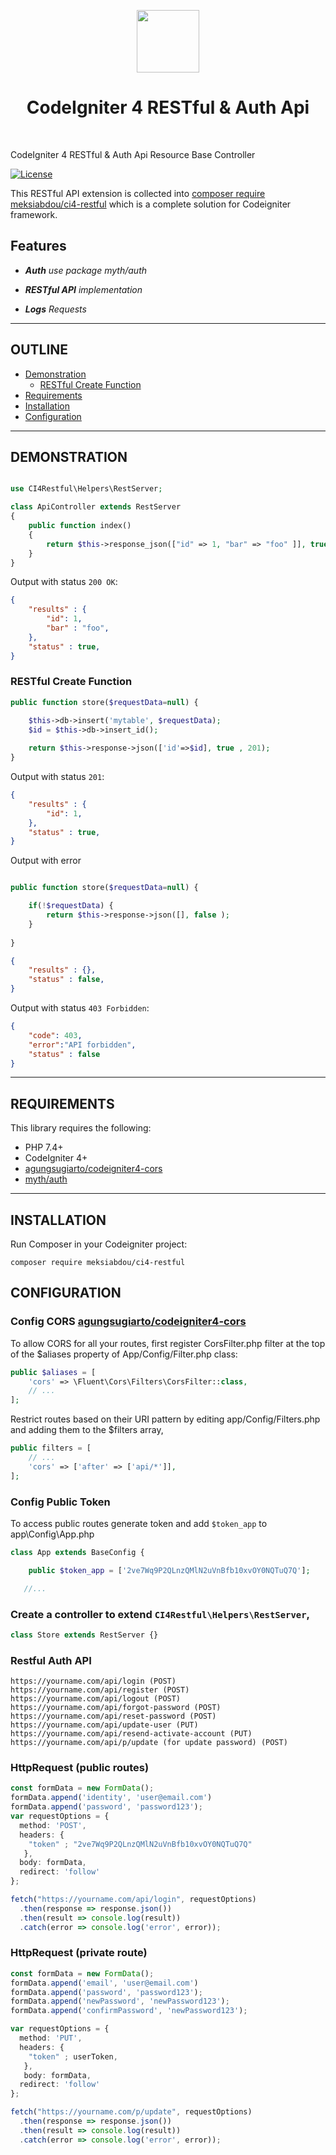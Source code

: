 <p align="center">
    <a href="https://codeigniter.com/" target="_blank">
        <img src="https://codeigniter.com/assets/images/ci-logo-big.png" height="100px">
    </a>
    <h1 align="center">CodeIgniter 4 RESTful & Auth Api</h1>
    <br>
</p>

CodeIgniter 4 RESTful & Auth Api Resource Base Controller


[![License](https://poser.pugx.org/yidas/codeigniter-rest/license?format=flat-square)](https://packagist.org/packages/yidas/codeigniter-rest)

This RESTful API extension is collected into [composer require meksiabdou/ci4-restful](https://github.com/meksiabdou/restful-codeigniter) which is a complete solution for Codeigniter framework.

Features
--------

- ***Auth** use package myth/auth*

- ***RESTful API** implementation*

- ***Logs** Requests*

---

OUTLINE
-------

- [Demonstration](#demonstration)
    - [RESTful Create Function](#restful-create-function)
- [Requirements](#requirements)
- [Installation](#installation)
- [Configuration](#configuration)

---

DEMONSTRATION
-------------

```php

use CI4Restful\Helpers\RestServer;

class ApiController extends RestServer
{
    public function index()
    {
        return $this->response_json(["id" => 1, "bar" => "foo" ]], true);
    }
}
```

Output with status `200 OK`:

```json
{
    "results" : {
        "id": 1,
        "bar" : "foo",
    },
    "status" : true,
}
```

### RESTful Create Function

```php
public function store($requestData=null) {

    $this->db->insert('mytable', $requestData);
    $id = $this->db->insert_id();
    
    return $this->response->json(['id'=>$id], true , 201);
}
```

Output with status `201`:

```json
{
    "results" : {
        "id": 1,
    },
    "status" : true,
}
```

Output with error

```php

public function store($requestData=null) {

    if(!$requestData) {
        return $this->response->json([], false );
    }
    
}

```

```json
{
    "results" : {},
    "status" : false,
}
```

Output with status `403 Forbidden`:

```json
{
    "code": 403,
    "error":"API forbidden", 
    "status" : false
}
```

---

REQUIREMENTS
------------
This library requires the following:

- PHP 7.4+
- CodeIgniter 4+
- [agungsugiarto/codeigniter4-cors](https://github.com/agungsugiarto/codeigniter4-cors)
- [myth/auth](https://github.com/lonnieezell/myth-auth)
---

INSTALLATION
------------

Run Composer in your Codeigniter project:

```
composer require meksiabdou/ci4-restful
```

CONFIGURATION
-------------

### Config CORS [agungsugiarto/codeigniter4-cors](https://github.com/agungsugiarto/codeigniter4-cors/blob/master/README.md)

To allow CORS for all your routes, first register CorsFilter.php filter at the top of the $aliases property of App/Config/Filter.php class:

```php
public $aliases = [
    'cors' => \Fluent\Cors\Filters\CorsFilter::class,
    // ...
];
```

Restrict routes based on their URI pattern by editing app/Config/Filters.php and adding them to the $filters array,

```php
public filters = [
    // ...
    'cors' => ['after' => ['api/*']],
];
```


### Config Public Token

To access public routes generate token and add `$token_app` to app\Config\App.php

```php
class App extends BaseConfig {

	public $token_app = ['2ve7Wq9P2QLnzQMlN2uVnBfb10xvOY0NQTuQ7Q'];

   //...
```

### Create a controller to extend `CI4Restful\Helpers\RestServer`, 

```php
class Store extends RestServer {}
```

### Restful Auth API

```
https://yourname.com/api/login (POST)
https://yourname.com/api/register (POST)
https://yourname.com/api/logout (POST)
https://yourname.com/api/forgot-password (POST)
https://yourname.com/api/reset-password (POST)
https://yourname.com/api/update-user (PUT)
https://yourname.com/api/resend-activate-account (PUT)
https://yourname.com/api/p/update (for update password) (POST)
```

### HttpRequest (public routes)

```ts
const formData = new FormData();
formData.append('identity', 'user@email.com')
formData.append('password', 'password123');
var requestOptions = {
  method: 'POST',
  headers: {
    "token" ; "2ve7Wq9P2QLnzQMlN2uVnBfb10xvOY0NQTuQ7Q"
   },
  body: formData, 
  redirect: 'follow'
};

fetch("https://yourname.com/api/login", requestOptions)
  .then(response => response.json())
  .then(result => console.log(result))
  .catch(error => console.log('error', error));
```


### HttpRequest (private route)

```ts
const formData = new FormData();
formData.append('email', 'user@email.com')
formData.append('password', 'password123');
formData.append('newPassword', 'newPassword123');
formData.append('confirmPassword', 'newPassword123');

var requestOptions = {
  method: 'PUT',
  headers: {
    "token" ; userToken,
   },
   body: formData, 
  redirect: 'follow'
};

fetch("https://yourname.com/p/update", requestOptions)
  .then(response => response.json())
  .then(result => console.log(result))
  .catch(error => console.log('error', error));
```